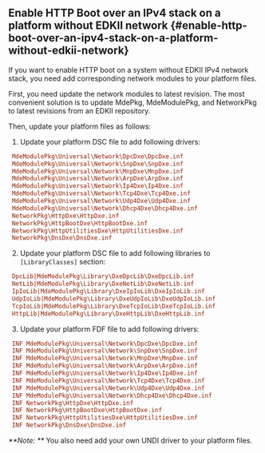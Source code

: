 <!--- @file
  enable_http_boot_for_your_system/enable_http_boot_over_an_ipv4_stack_on_a_platform_.md for Getting Started Guide of EDK    II HTTP Boot

  Copyright (c) 2018, Intel Corporation. All rights reserved.<BR>

  Redistribution and use in source (original document form) and 'compiled'
  forms (converted to PDF, epub, HTML and other formats) with or without
  modification, are permitted provided that the following conditions are met:

  1) Redistributions of source code (original document form) must retain the
     above copyright notice, this list of conditions and the following
     disclaimer as the first lines of this file unmodified.

  2) Redistributions in compiled form (transformed to other DTDs, converted to
     PDF, epub, HTML and other formats) must reproduce the above copyright
     notice, this list of conditions and the following disclaimer in the
     documentation and/or other materials provided with the distribution.

  THIS DOCUMENTATION IS PROVIDED BY TIANOCORE PROJECT "AS IS" AND ANY EXPRESS OR
  IMPLIED WARRANTIES, INCLUDING, BUT NOT LIMITED TO, THE IMPLIED WARRANTIES OF
  MERCHANTABILITY AND FITNESS FOR A PARTICULAR PURPOSE ARE DISCLAIMED. IN NO
  EVENT SHALL TIANOCORE PROJECT  BE LIABLE FOR ANY DIRECT, INDIRECT, INCIDENTAL,
  SPECIAL, EXEMPLARY, OR CONSEQUENTIAL DAMAGES (INCLUDING, BUT NOT LIMITED TO,
  PROCUREMENT OF SUBSTITUTE GOODS OR SERVICES; LOSS OF USE, DATA, OR PROFITS;
  OR BUSINESS INTERRUPTION) HOWEVER CAUSED AND ON ANY THEORY OF LIABILITY,
  WHETHER IN CONTRACT, STRICT LIABILITY, OR TORT (INCLUDING NEGLIGENCE OR
  OTHERWISE) ARISING IN ANY WAY OUT OF THE USE OF THIS DOCUMENTATION, EVEN IF
  ADVISED OF THE POSSIBILITY OF SUCH DAMAGE.

-->

## Enable HTTP Boot over an IPv4 stack on a platform without EDKII network {#enable-http-boot-over-an-ipv4-stack-on-a-platform-without-edkii-network}

If you want to enable HTTP boot on a system without EDKII IPv4 network stack, you need add corresponding network modules to your platform files.

First, you need update the network modules to latest revision. The most convenient solution is to update MdePkg, MdeModulePkg, and NetworkPkg to latest revisions from an EDKII repository.

Then, update your platform files as follows:

1.  Update your platform DSC file to add following drivers:
```ini
 MdeModulePkg\Universal\Network\DpcDxe\DpcDxe.inf
 MdeModulePkg\Universal\Network\SnpDxe\SnpDxe.inf
 MdeModulePkg\Universal\Network\MnpDxe\MnpDxe.inf
 MdeModulePkg\Universal\Network\ArpDxe\ArpDxe.inf
 MdeModulePkg\Universal\Network\Ip4Dxe\Ip4Dxe.inf
 MdeModulePkg\Universal\Network\Tcp4Dxe\Tcp4Dxe.inf
 MdeModulePkg\Universal\Network\Udp4Dxe\Udp4Dxe.inf
 MdeModulePkg\Universal\Network\Dhcp4Dxe\Dhcp4Dxe.inf
 NetworkPkg\HttpDxe\HttpDxe.inf
 NetworkPkg\HttpBootDxe\HttpBootDxe.inf
 NetworkPkg\HttpUtilitiesDxe\HttpUtilitiesDxe.inf
 NetworkPkg\DnsDxe\DnsDxe.inf
```
2.  Update your platform DSC file to add following libraries to   `[LibraryClasses]` section:
```ini
 DpcLib|MdeModulePkg\Library\DxeDpcLib\DxeDpcLib.inf
 NetLib|MdeModulePkg\Library\DxeNetLib\DxeNetLib.inf
 IpIoLib|MdeModulePkg\Library\DxeIpIoLib\DxeIpIoLib.inf
 UdpIoLib|MdeModulePkg\Library\DxeUdpIoLib\DxeUdpIoLib.inf
 TcpIoLib|MdeModulePkg\Library\DxeTcpIoLib\DxeTcpIoLib.inf
 HttpLib|MdeModulePkg\Library\DxeHttpLib\DxeHttpLib.inf
```

3. Update your platform FDF file to add following drivers:
```ini
 INF MdeModulePkg\Universal\Network\DpcDxe\DpcDxe.inf
 INF MdeModulePkg\Universal\Network\SnpDxe\SnpDxe.inf
 INF MdeModulePkg\Universal\Network\MnpDxe\MnpDxe.inf
 INF MdeModulePkg\Universal\Network\ArpDxe\ArpDxe.inf
 INF MdeModulePkg\Universal\Network\Ip4Dxe\Ip4Dxe.inf
 INF MdeModulePkg\Universal\Network\Tcp4Dxe\Tcp4Dxe.inf
 INF MdeModulePkg\Universal\Network\Udp4Dxe\Udp4Dxe.inf
 INF MdeModulePkg\Universal\Network\Dhcp4Dxe\Dhcp4Dxe.inf
 INF NetworkPkg\HttpDxe\HttpDxe.inf
 INF NetworkPkg\HttpBootDxe\HttpBootDxe.inf
 INF NetworkPkg\HttpUtilitiesDxe\HttpUtilitiesDxe.inf
 INF NetworkPkg\DnsDxe\DnsDxe.inf
```

_**Note: **_ You also need add your own UNDI driver to your platform files.